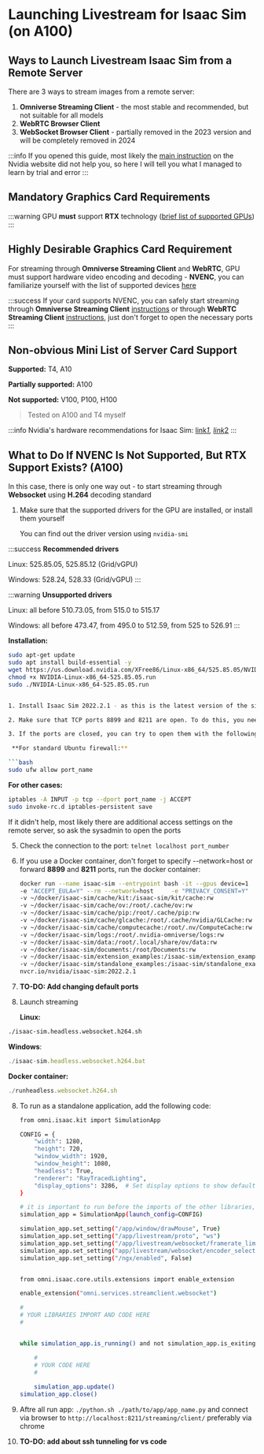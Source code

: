# Launching Livestream for Isaac Sim (on A100)

## Ways to Launch Livestream Isaac Sim from a Remote Server

There are 3 ways to stream images from a remote server:


1. **Omniverse Streaming Client** - the most stable and recommended, but not suitable for all models
2. **WebRTC Browser Client**
3. **WebSocket Browser Client** - partially removed in the 2023 version and will be completely removed in 2024


:::info
If you opened this guide, most likely the [main instruction](https://docs.omniverse.nvidia.com/isaacsim/latest/installation/manual_livestream_clients.html) on the Nvidia website did not help you, so here I will tell you what I managed to learn by trial and error 
:::

## Mandatory Graphics Card Requirements


:::warning
GPU **must** support **RTX** technology ([brief list of supported GPUs](https://en.wikipedia.org/wiki/Nvidia_RTX))
:::

## Highly Desirable Graphics Card Requirement

For streaming through **Omniverse Streaming Client** and **WebRTC**, GPU must support hardware video encoding and decoding - **NVENC**, you can familiarize yourself with the list of supported devices [here](https://developer.nvidia.com/video-encode-and-decode-gpu-support-matrix-new)


:::success
If your card supports NVENC, you can safely start streaming through **Omniverse Streaming Client** [instructions](https://docs.omniverse.nvidia.com/streaming-client/latest/user-manual.html) or through **WebRTC Streaming Client** [instructions](https://docs.omniverse.nvidia.com/extensions/latest/ext_livestream/webrtc.html), just don't forget to open the necessary ports 
:::

## Non-obvious Mini List of Server Card Support

**Supported:** T4, A10

**Partially supported:** A100

**Not supported:** V100, P100, H100


> Tested on A100 and T4 myself


:::info
Nvidia's hardware recommendations for Isaac Sim: [link](https://docs.omniverse.nvidia.com/isaacsim/latest/installation/requirements.html)*[1](https://docs.omniverse.nvidia.com/isaacsim/latest/installation/requirements.html), [link](https://docs.omniverse.nvidia.com/deployment/latest/ra-non-virtualized.html#nvidia-rtx-gpu-recommendations-for-professional-workstation-users)*[2](https://docs.omniverse.nvidia.com/deployment/latest/ra-non-virtualized.html#nvidia-rtx-gpu-recommendations-for-professional-workstation-users)
:::

## What to Do If NVENC Is Not Supported, But RTX Support Exists? (A100)

In this case, there is only one way out - to start streaming through **Websocket** using **H.264** decoding standard



1. Make sure that the supported drivers for the GPU are installed, or install them yourself

   You can find out the driver version using `nvidia-smi` 


:::success
**Recommended drivers** 

Linux: 525.85.05, 525.85.12 (Grid/vGPU) 

Windows: 528.24, 528.33 (Grid/vGPU)
:::


:::warning
**Unsupported drivers** 

Linux: all before 510.73.05, from 515.0 to 515.17

Windows: all before 473.47, from 495.0 to 512.59, from 525 to 526.91
:::

**Installation:**

```bash
sudo apt-get update
sudo apt install build-essential -y
wget https://us.download.nvidia.com/XFree86/Linux-x86_64/525.85.05/NVIDIA-Linux-x86_64-525.85.05.run
chmod +x NVIDIA-Linux-x86_64-525.85.05.run
sudo ./NVIDIA-Linux-x86_64-525.85.05.run


1. Install Isaac Sim 2022.2.1 - as this is the latest version of the simulator on which streaming was successful

2. Make sure that TCP ports 8899 and 8211 are open. To do this, you need to start streaming, using netstat -lntu or ss -lntu

3. If the ports are closed, you can try to open them with the following commands:

 **For standard Ubuntu firewall:**

```bash
sudo ufw allow port_name 
```
**For other cases:**

```bash
iptables -A INPUT -p tcp --dport port_name -j ACCEPT 
sudo invoke-rc.d iptables-persistent save
```

If it didn't help, most likely there are additional access settings on the remote server, so ask the sysadmin to open the ports


5. Check the connection to the port: `telnet localhost port_number`



6. If you use a Docker container, don't forget to specify --network=host or forward **8899** and **8211** ports, run the docker container:

   ```bash
   docker run --name isaac-sim --entrypoint bash -it --gpus device=1 
   -e "ACCEPT_EULA=Y" --rm --network=host     -e "PRIVACY_CONSENT=Y"     
   -v ~/docker/isaac-sim/cache/kit:/isaac-sim/kit/cache:rw     
   -v ~/docker/isaac-sim/cache/ov:/root/.cache/ov:rw     
   -v ~/docker/isaac-sim/cache/pip:/root/.cache/pip:rw     
   -v ~/docker/isaac-sim/cache/glcache:/root/.cache/nvidia/GLCache:rw     
   -v ~/docker/isaac-sim/cache/computecache:/root/.nv/ComputeCache:rw     
   -v ~/docker/isaac-sim/logs:/root/.nvidia-omniverse/logs:rw     
   -v ~/docker/isaac-sim/data:/root/.local/share/ov/data:rw     
   -v ~/docker/isaac-sim/documents:/root/Documents:rw  
   -v ~/docker/isaac-sim/extension_examples:/isaac-sim/extension_examples:rw 
   -v ~/docker/isaac-sim/standalone_examples:/isaac-sim/standalone_examples:rw   
   nvcr.io/nvidia/isaac-sim:2022.2.1
   ```
7. **TO-DO: Add changing default ports** 
8. Launch streaming

   **Linux:**

```bash
./isaac-sim.headless.websocket.h264.sh
```

**Windows**: 

```javascript
./isaac-sim.headless.websocket.h264.bat
```

**Docker container:** 

```javascript
./runheadless.websocket.h264.sh
```


 8. To run as a standalone application, add the following code:

    ```bash
    from omni.isaac.kit import SimulationApp
    
    CONFIG = {
        "width": 1280,
        "height": 720,
        "window_width": 1920,
        "window_height": 1080,
        "headless": True,
        "renderer": "RayTracedLighting",
        "display_options": 3286,  # Set display options to show default grid
    }
    
    # it is important to run before the imports of the other libraries, otherwise you will get an error
    simulation_app = SimulationApp(launch_config=CONFIG)
    
    simulation_app.set_setting("/app/window/drawMouse", True)
    simulation_app.set_setting("/app/livestream/proto", "ws")
    simulation_app.set_setting("/app/livestream/websocket/framerate_limit", 120)
    simulation_app.set_setting("app/livestream/websocket/encoder_selection", 'OPENH264')
    simulation_app.set_setting("/ngx/enabled", False)
    
    
    from omni.isaac.core.utils.extensions import enable_extension
    
    enable_extension("omni.services.streamclient.websocket")
    
    #
    # YOUR LIBRARIES IMPORT AND CODE HERE
    #
    
    
    while simulation_app.is_running() and not simulation_app.is_exiting():
    
        #
        # YOUR CODE HERE
        #
        
        simulation_app.update()
    simulation_app.close()
    
    ```
 9. Aftre all run app: `./python.sh ./path/to/app/app_name.py` and connect via browser to `http://localhost:8211/streaming/client/` preferably via chrome
10. **TO-DO: add about ssh tunneling for vs code**

